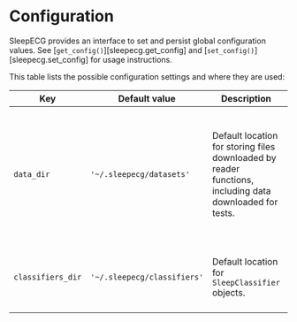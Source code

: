 # Configuration
SleepECG provides an interface to set and persist global configuration values. See
[`get_config()`][sleepecg.get_config] and [`set_config()`][sleepecg.set_config] for usage instructions.

This table lists the possible configuration settings and where they are used:

| Key               | Default value               | Description | Used in |
| ----------------- | --------------------------- | ----------- | ------- |
| `data_dir`        | `'~/.sleepecg/datasets'`    | Default location for storing files downloaded by reader functions, including data downloaded for tests. | [`read_ltdb()`][sleepecg.read_ltdb], [`read_mitdb()`][sleepecg.read_mitdb], [`read_gudb()`][sleepecg.read_gudb], [`read_mesa()`][sleepecg.read_mesa], [`read_shhs()`][sleepecg.read_shhs], [`read_slpdb()`][sleepecg.read_slpdb] |
| `classifiers_dir` | `'~/.sleepecg/classifiers'` | Default location for `SleepClassifier` objects. | [`list_classifiers()`][sleepecg.list_classifiers], [`load_classifier()`][sleepecg.load_classifier], [`save_classifier()`][sleepecg.save_classifier] |
